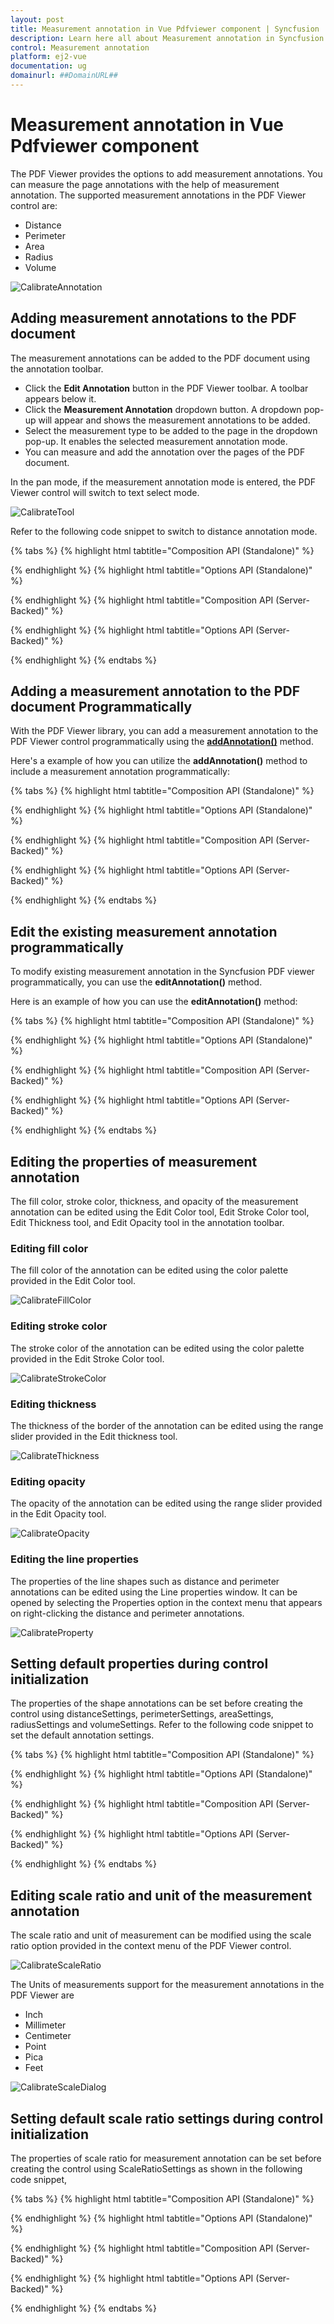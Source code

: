 ```yaml
---
layout: post
title: Measurement annotation in Vue Pdfviewer component | Syncfusion
description: Learn here all about Measurement annotation in Syncfusion Vue Pdfviewer component of Syncfusion Essential JS 2 and more.
control: Measurement annotation 
platform: ej2-vue
documentation: ug
domainurl: ##DomainURL##
---
```


# Measurement annotation in Vue Pdfviewer component

The PDF Viewer provides the options to add measurement annotations. You can measure the page annotations with the help of measurement annotation. The supported measurement annotations in the PDF Viewer control are:

* Distance
* Perimeter
* Area
* Radius
* Volume

![CalibrateAnnotation](../../pdfviewer/images/calibrate_annotation.png)

## Adding measurement annotations to the PDF document

The measurement annotations can be added to the PDF document using the annotation toolbar.

* Click the **Edit Annotation** button in the PDF Viewer toolbar. A toolbar appears below it.
* Click the **Measurement Annotation** dropdown button. A dropdown pop-up will appear and shows the measurement annotations to be added.
* Select the measurement type to be added to the page in the dropdown pop-up. It enables the selected measurement annotation mode.
* You can measure and add the annotation over the pages of the PDF document.

In the pan mode, if the measurement annotation mode is entered, the PDF Viewer control will switch to text select mode.

![CalibrateTool](../../pdfviewer/images/calibrate_tool.png)

Refer to the following code snippet to switch to distance annotation mode.

{% tabs %}
{% highlight html tabtitle="Composition API (Standalone)" %}

<template>
  <div id="app">
    <button id="set">Distance</button>
    <ejs-pdfviewer id="pdfViewer" ref="pdfviewer" :documentPath="documentPath" :resourceUrl="resourceUrl"
      :documentLoad="documentLoad">
    </ejs-pdfviewer>
  </div>
</template>

<script setup>
import {
  PdfViewerComponent as EjsPdfviewer, Toolbar, Magnification, Navigation, LinkAnnotation,
  BookmarkView, Annotation, ThumbnailView, Print, TextSelection,
  TextSearch, FormFields, FormDesigner, PageOrganizer
} from '@syncfusion/ej2-vue-pdfviewer';
import { provide, ref } from 'vue';

const pdfviewer = ref(null);
const documentPath = "https://cdn.syncfusion.com/content/pdf/pdf-succinctly.pdf";
const resourceUrl = 'https://cdn.syncfusion.com/ej2/25.1.35/dist/ej2-pdfviewer-lib';

provide('PdfViewer', [Toolbar, Magnification, Navigation, LinkAnnotation, BookmarkView, ThumbnailView,
  Print, TextSelection, TextSearch, Annotation, FormFields, FormDesigner, PageOrganizer])

const documentLoad = () => {
  const viewer = pdfviewer.value.ej2Instances;
  document.getElementById('set').addEventListener('click', () => {
    viewer.annotation.setAnnotationMode('Distance');
  });
}
</script>

{% endhighlight %}
{% highlight html tabtitle="Options API (Standalone)" %}

<template>
  <div id="app">
    <button id="set">Distance</button>
    <ejs-pdfviewer id="pdfViewer" ref="pdfviewer" :documentPath="documentPath" :resourceUrl="resourceUrl"
      :documentLoad="documentLoad">
    </ejs-pdfviewer>
  </div>
</template>

<script>
import {
  PdfViewerComponent, Toolbar, Magnification, Navigation, LinkAnnotation,
  BookmarkView, Annotation, ThumbnailView, Print, TextSelection,
  TextSearch, FormFields, FormDesigner, PageOrganizer
} from '@syncfusion/ej2-vue-pdfviewer';

export default {
  name: "App",
  components: {
    "ejs-pdfviewer": PdfViewerComponent
  },
  data() {
    return {
      documentPath: "https://cdn.syncfusion.com/content/pdf/pdf-succinctly.pdf",
      resourceUrl: 'https://cdn.syncfusion.com/ej2/25.1.35/dist/ej2-pdfviewer-lib',
    };
  },

  provide: {
    PdfViewer: [Toolbar, Magnification, Navigation, LinkAnnotation, BookmarkView, ThumbnailView,
      Print, TextSelection, TextSearch, Annotation, FormFields, FormDesigner, PageOrganizer]
  },
  methods: {
    documentLoad() {
      const viewer = this.$refs.pdfviewer.ej2Instances;
      document.getElementById('set').addEventListener('click', () => {
        viewer.annotation.setAnnotationMode('Distance');
      });
    }
  }
}
</script>

{% endhighlight %}
{% highlight html tabtitle="Composition API (Server-Backed)" %}

<template>
  <div id="app">
    <button id="set">Distance</button>
    <ejs-pdfviewer id="pdfViewer" ref="pdfviewer" :serviceUrl="serviceUrl" :documentPath="documentPath"
      :documentLoad="documentLoad">
    </ejs-pdfviewer>
  </div>
</template>

<script setup>
import {
  PdfViewerComponent as EjsPdfviewer, Toolbar, Magnification, Navigation, LinkAnnotation,
  BookmarkView, Annotation, ThumbnailView, Print, TextSelection,
  TextSearch, FormFields, FormDesigner, PageOrganizer
} from '@syncfusion/ej2-vue-pdfviewer';
import { provide, ref } from 'vue';

const pdfviewer = ref(null);
const serviceUrl = "https://services.syncfusion.com/vue/production/api/pdfviewer";
const documentPath = "https://cdn.syncfusion.com/content/pdf/pdf-succinctly.pdf";

provide('PdfViewer', [Toolbar, Magnification, Navigation, LinkAnnotation, BookmarkView, ThumbnailView,
  Print, TextSelection, TextSearch, Annotation, FormFields, FormDesigner, PageOrganizer])

const documentLoad = () => {
  const viewer = pdfviewer.value.ej2Instances;
  document.getElementById('set').addEventListener('click', () => {
    viewer.annotation.setAnnotationMode('Distance');
  });
}
</script>

{% endhighlight %}
{% highlight html tabtitle="Options API (Server-Backed)" %}

<template>
  <div id="app">
    <button id="set">Distance</button>
    <ejs-pdfviewer id="pdfViewer" ref="pdfviewer" :serviceUrl="serviceUrl" :documentPath="documentPath"
      :documentLoad="documentLoad">
    </ejs-pdfviewer>
  </div>
</template>

<script>

import {
  PdfViewerComponent, Toolbar, Magnification, Navigation, LinkAnnotation,
  BookmarkView, Annotation, ThumbnailView, Print, TextSelection,
  TextSearch, FormFields, FormDesigner, PageOrganizer
} from '@syncfusion/ej2-vue-pdfviewer';

export default {
  name: "App",
  components: {
    "ejs-pdfviewer": PdfViewerComponent
  },
  data() {
    return {
      serviceUrl: "https://services.syncfusion.com/vue/production/api/pdfviewer",
      documentPath: "https://cdn.syncfusion.com/content/pdf/pdf-succinctly.pdf"
    };
  },
  provide: {
    PdfViewer: [Toolbar, Magnification, Navigation, LinkAnnotation, BookmarkView, ThumbnailView,
      Print, TextSelection, TextSearch, Annotation, FormFields, FormDesigner, PageOrganizer]
  },
  methods: {
    documentLoad() {
      const viewer = this.$refs.pdfviewer.ej2Instances;
      document.getElementById('set').addEventListener('click', () => {
        viewer.annotation.setAnnotationMode('Distance');
      });
    }
  }
}
</script>

{% endhighlight %}
{% endtabs %}

## Adding a measurement annotation to the PDF document Programmatically

With the PDF Viewer library, you can add a measurement annotation to the PDF Viewer control programmatically using the [**addAnnotation()**](https://ej2.syncfusion.com/vue/documentation/api/pdfviewer/annotation/#addannotation) method.

Here's a example of how you can utilize the **addAnnotation()** method to include a measurement annotation programmatically:

{% tabs %}
{% highlight html tabtitle="Composition API (Standalone)" %}

<template>
  <div id="app">
    <button v-on:click="addDistanceAnnotation">Add Distance Annotation programatically</button>
    <button v-on:click="addPerimeterAnnotation">Add Perimeter Annotation programatically</button>
    <button v-on:click="addAreaAnnotation">Add Area Annotation programatically</button>
    <button v-on:click="addRadiusAnnotation">Add Radius Annotation programatically</button>
    <button v-on:click="addVolumeAnnotation">Add Volume Annotation programatically</button>
    <ejs-pdfviewer id="pdfViewer" ref="pdfviewer" :documentPath="documentPath" :resourceUrl="resourceUrl">
    </ejs-pdfviewer>
  </div>
</template>

<script setup>
import {
  PdfViewerComponent as EjsPdfviewer, Toolbar, Magnification, Navigation, LinkAnnotation,
  BookmarkView, Annotation, ThumbnailView, Print, TextSelection,
  TextSearch, FormFields, FormDesigner, PageOrganizer
} from '@syncfusion/ej2-vue-pdfviewer';
import { provide, ref } from 'vue';

const pdfviewer = ref(null);
const documentPath = "https://cdn.syncfusion.com/content/pdf/pdf-succinctly.pdf";
const resourceUrl = 'https://cdn.syncfusion.com/ej2/25.1.35/dist/ej2-pdfviewer-lib';

provide('PdfViewer', [Toolbar, Magnification, Navigation, LinkAnnotation, BookmarkView, Annotation,
  ThumbnailView, Print, TextSelection, TextSearch, FormFields, FormDesigner, PageOrganizer])

const addDistanceAnnotation = function () {
  pdfviewer.value.ej2Instances.annotation.addAnnotation("Distance", {
    offset: { x: 200, y: 230 },
    pageNumber: 1,
    vertexPoints: [{ x: 200, y: 230 }, { x: 350, y: 230 }]
  });
}

const addPerimeterAnnotation = function () {
  pdfviewer.value.ej2Instances.annotation.addAnnotation("Perimeter", {
    offset: { x: 200, y: 350 },
    pageNumber: 1,
    vertexPoints: [{ x: 200, y: 350 }, { x: 285, y: 350 }, { x: 286, y: 412 }]
  });
}

const addAreaAnnotation = function () {
  pdfviewer.value.ej2Instances.annotation.addAnnotation("Area", {
    offset: { x: 200, y: 500 },
    pageNumber: 1,
    vertexPoints: [{ x: 200, y: 500 }, { x: 288, y: 499 }, { x: 289, y: 553 }, { x: 200, y: 500 }]
  });
}

const addRadiusAnnotation = function () {
  pdfviewer.value.ej2Instances.annotation.addAnnotation("Radius", {
    offset: { x: 200, y: 630 },
    pageNumber: 1,
    width: 90,
    height: 90
  });
}

const addVolumeAnnotation = function () {
  pdfviewer.value.ej2Instances.annotation.addAnnotation("Volume", {
    offset: { x: 200, y: 810 },
    pageNumber: 1,
    vertexPoints: [{ x: 200, y: 810 }, { x: 200, y: 919 }, { x: 320, y: 919 }, { x: 320, y: 809 }, { x: 200, y: 810 }]
  });
}
</script>

{% endhighlight %}
{% highlight html tabtitle="Options API (Standalone)" %}

<template>
  <div id="app">
    <button v-on:click="addDistanceAnnotation">Add Distance Annotation programatically</button>
    <button v-on:click="addPerimeterAnnotation">Add Perimeter Annotation programatically</button>
    <button v-on:click="addAreaAnnotation">Add Area Annotation programatically</button>
    <button v-on:click="addRadiusAnnotation">Add Radius Annotation programatically</button>
    <button v-on:click="addVolumeAnnotation">Add Volume Annotation programatically</button>
    <ejs-pdfviewer id="pdfViewer" ref="pdfviewer" :documentPath="documentPath" :resourceUrl="resourceUrl">
    </ejs-pdfviewer>
  </div>
</template>

<script>
import {
  PdfViewerComponent, Toolbar, Magnification, Navigation, LinkAnnotation,
  BookmarkView, Annotation, ThumbnailView, Print, TextSelection,
  TextSearch, FormFields, FormDesigner, PageOrganizer
} from '@syncfusion/ej2-vue-pdfviewer';


export default {
  name: "App",
  components: {
    "ejs-pdfviewer": PdfViewerComponent
  },
  data() {
    return {
      documentPath: "https://cdn.syncfusion.com/content/pdf/pdf-succinctly.pdf",
      resourceUrl: 'https://cdn.syncfusion.com/ej2/25.1.35/dist/ej2-pdfviewer-lib',
    };
  },
  provide: {
    PdfViewer: [Toolbar, Magnification, Navigation, LinkAnnotation, BookmarkView, Annotation,
      ThumbnailView, Print, TextSelection, TextSearch, FormFields, FormDesigner, PageOrganizer]
  },
  methods: {
    addDistanceAnnotation: function () {
      this.$refs.pdfviewer.ej2Instances.annotation.addAnnotation("Distance", {
        offset: { x: 200, y: 230 },
        pageNumber: 1,
        vertexPoints: [{ x: 200, y: 230 }, { x: 350, y: 230 }]
      });
    },
    addPerimeterAnnotation: function () {
      this.$refs.pdfviewer.ej2Instances.annotation.addAnnotation("Perimeter", {
        offset: { x: 200, y: 350 },
        pageNumber: 1,
        vertexPoints: [{ x: 200, y: 350 }, { x: 285, y: 350 }, { x: 286, y: 412 }]
      });
    },
    addAreaAnnotation: function () {
      this.$refs.pdfviewer.ej2Instances.annotation.addAnnotation("Area", {
        offset: { x: 200, y: 500 },
        pageNumber: 1,
        vertexPoints: [{ x: 200, y: 500 }, { x: 288, y: 499 }, { x: 289, y: 553 }, { x: 200, y: 500 }]
      });
    },
    addRadiusAnnotation: function () {
      this.$refs.pdfviewer.ej2Instances.annotation.addAnnotation("Radius", {
        offset: { x: 200, y: 630 },
        pageNumber: 1,
        width: 90,
        height: 90
      });
    },
    addVolumeAnnotation: function () {
      this.$refs.pdfviewer.ej2Instances.annotation.addAnnotation("Volume", {
        offset: { x: 200, y: 810 },
        pageNumber: 1,
        vertexPoints: [{ x: 200, y: 810 }, { x: 200, y: 919 }, { x: 320, y: 919 }, { x: 320, y: 809 }, { x: 200, y: 810 }]
      });
    }
  }
}
</script>

{% endhighlight %}
{% highlight html tabtitle="Composition API (Server-Backed)" %}

<template>
  <div id="app">
    <button v-on:click="addDistanceAnnotation">Add Distance Annotation programatically</button>
    <button v-on:click="addPerimeterAnnotation">Add Perimeter Annotation programatically</button>
    <button v-on:click="addAreaAnnotation">Add Area Annotation programatically</button>
    <button v-on:click="addRadiusAnnotation">Add Radius Annotation programatically</button>
    <button v-on:click="addVolumeAnnotation">Add Volume Annotation programatically</button>
    <ejs-pdfviewer id="pdfViewer" ref="pdfviewer" :documentPath="documentPath" :serviceUrl="serviceUrl">
    </ejs-pdfviewer>
  </div>
</template>

<script setup>
import {
  PdfViewerComponent as EjsPdfviewer, Toolbar, Magnification, Navigation, LinkAnnotation,
  BookmarkView, Annotation, ThumbnailView, Print, TextSelection,
  TextSearch, FormFields, FormDesigner, PageOrganizer
} from '@syncfusion/ej2-vue-pdfviewer';
import { provide, ref } from 'vue';

const pdfviewer = ref(null);
const documentPath = "https://cdn.syncfusion.com/content/pdf/pdf-succinctly.pdf";
const serviceUrl = "https://services.syncfusion.com/vue/production/api/pdfviewer";

provide('PdfViewer', [Toolbar, Magnification, Navigation, LinkAnnotation, BookmarkView, Annotation,
  ThumbnailView, Print, TextSelection, TextSearch, FormFields, FormDesigner, PageOrganizer])

const addDistanceAnnotation = function () {
  pdfviewer.value.ej2Instances.annotation.addAnnotation("Distance", {
    offset: { x: 200, y: 230 },
    pageNumber: 1,
    vertexPoints: [{ x: 200, y: 230 }, { x: 350, y: 230 }]
  });
}

const addPerimeterAnnotation = function () {
  pdfviewer.value.ej2Instances.annotation.addAnnotation("Perimeter", {
    offset: { x: 200, y: 350 },
    pageNumber: 1,
    vertexPoints: [{ x: 200, y: 350 }, { x: 285, y: 350 }, { x: 286, y: 412 }]
  });
}

const addAreaAnnotation = function () {
  pdfviewer.value.ej2Instances.annotation.addAnnotation("Area", {
    offset: { x: 200, y: 500 },
    pageNumber: 1,
    vertexPoints: [{ x: 200, y: 500 }, { x: 288, y: 499 }, { x: 289, y: 553 }, { x: 200, y: 500 }]
  });
}

const addRadiusAnnotation = function () {
  pdfviewer.value.ej2Instances.annotation.addAnnotation("Radius", {
    offset: { x: 200, y: 630 },
    pageNumber: 1,
    width: 90,
    height: 90
  });
}

const addVolumeAnnotation = function () {
  pdfviewer.value.ej2Instances.annotation.addAnnotation("Volume", {
    offset: { x: 200, y: 810 },
    pageNumber: 1,
    vertexPoints: [{ x: 200, y: 810 }, { x: 200, y: 919 }, { x: 320, y: 919 }, { x: 320, y: 809 }, { x: 200, y: 810 }]
  });
}
</script>

{% endhighlight %}
{% highlight html tabtitle="Options API (Server-Backed)" %}

<template>
  <div id="app">
    <button v-on:click="addDistanceAnnotation">Add Distance Annotation programatically</button>
    <button v-on:click="addPerimeterAnnotation">Add Perimeter Annotation programatically</button>
    <button v-on:click="addAreaAnnotation">Add Area Annotation programatically</button>
    <button v-on:click="addRadiusAnnotation">Add Radius Annotation programatically</button>
    <button v-on:click="addVolumeAnnotation">Add Volume Annotation programatically</button>
    <ejs-pdfviewer id="pdfViewer" ref="pdfviewer" :documentPath="documentPath" :serviceUrl="serviceUrl">
    </ejs-pdfviewer>
  </div>
</template>

<script>
import {
  PdfViewerComponent, Toolbar, Magnification, Navigation, LinkAnnotation,
  BookmarkView, Annotation, ThumbnailView, Print, TextSelection,
  TextSearch, FormFields, FormDesigner, PageOrganizer
} from '@syncfusion/ej2-vue-pdfviewer';

export default {
  name: "App",
  components: {
    "ejs-pdfviewer": PdfViewerComponent
  },
  data() {
    return {
      documentPath: "https://cdn.syncfusion.com/content/pdf/pdf-succinctly.pdf",
      serviceUrl: "https://services.syncfusion.com/vue/production/api/pdfviewer",
    };
  },
  provide: {
    PdfViewer: [Toolbar, Magnification, Navigation, LinkAnnotation, BookmarkView, Annotation,
      ThumbnailView, Print, TextSelection, TextSearch, FormFields, FormDesigner, PageOrganizer]
  },
  methods: {
    addDistanceAnnotation: function () {
      this.$refs.pdfviewer.ej2Instances.annotation.addAnnotation("Distance", {
        offset: { x: 200, y: 230 },
        pageNumber: 1,
        vertexPoints: [{ x: 200, y: 230 }, { x: 350, y: 230 }]
      });
    },
    addPerimeterAnnotation: function () {
      this.$refs.pdfviewer.ej2Instances.annotation.addAnnotation("Perimeter", {
        offset: { x: 200, y: 350 },
        pageNumber: 1,
        vertexPoints: [{ x: 200, y: 350 }, { x: 285, y: 350 }, { x: 286, y: 412 }]
      });
    },
    addAreaAnnotation: function () {
      this.$refs.pdfviewer.ej2Instances.annotation.addAnnotation("Area", {
        offset: { x: 200, y: 500 },
        pageNumber: 1,
        vertexPoints: [{ x: 200, y: 500 }, { x: 288, y: 499 }, { x: 289, y: 553 }, { x: 200, y: 500 }]
      });
    },
    addRadiusAnnotation: function () {
      this.$refs.pdfviewer.ej2Instances.annotation.addAnnotation("Radius", {
        offset: { x: 200, y: 630 },
        pageNumber: 1,
        width: 90,
        height: 90
      });
    },
    addVolumeAnnotation: function () {
      this.$refs.pdfviewer.ej2Instances.annotation.addAnnotation("Volume", {
        offset: { x: 200, y: 810 },
        pageNumber: 1,
        vertexPoints: [{ x: 200, y: 810 }, { x: 200, y: 919 }, { x: 320, y: 919 }, { x: 320, y: 809 }, { x: 200, y: 810 }]
      });
    }
  }
}
</script>

{% endhighlight %}
{% endtabs %}

## Edit the existing measurement annotation programmatically

To modify existing measurement annotation in the Syncfusion PDF viewer programmatically, you can use the **editAnnotation()** method.

Here is an example of how you can use the **editAnnotation()** method:

{% tabs %}
{% highlight html tabtitle="Composition API (Standalone)" %}

<template>
  <div id="app">
    <button v-on:click="editDistanceAnnotation">Edit Distance Annotation programatically</button>
    <button v-on:click="editPerimeterAnnotation">Edit Perimeter Annotation programatically</button>
    <button v-on:click="editAreaAnnotation">Edit Area Annotation programatically</button>
    <button v-on:click="editRadiusAnnotation">Edit Radius Annotation programatically</button>
    <button v-on:click="editVolumeAnnotation">Edit Volume Annotation programatically</button>
    <ejs-pdfviewer id="pdfViewer" ref="pdfviewer" :documentPath="documentPath" :resourceUrl="resourceUrl">
    </ejs-pdfviewer>
  </div>
</template>

<script setup>
import {
  PdfViewerComponent as EjsPdfviewer, Toolbar, Magnification, Navigation, LinkAnnotation,
  BookmarkView, Annotation, ThumbnailView, Print, TextSelection,
  TextSearch, FormFields, FormDesigner, PageOrganizer
} from '@syncfusion/ej2-vue-pdfviewer';
import { provide, ref } from 'vue';

const pdfviewer = ref(null);
const documentPath = "https://cdn.syncfusion.com/content/pdf/pdf-succinctly.pdf";
const resourceUrl = 'https://cdn.syncfusion.com/ej2/25.1.35/dist/ej2-pdfviewer-lib';

provide('PdfViewer', [Toolbar, Magnification, Navigation, LinkAnnotation, BookmarkView, Annotation,
  ThumbnailView, Print, TextSelection, TextSearch, FormFields, FormDesigner, PageOrganizer]);

const editDistanceAnnotation = function () {
  const viewer = pdfviewer.value.ej2Instances;
  for (let i = 0; i < viewer.annotationCollection.length; i++) {
    if (viewer.annotationCollection[i].subject === "Distance calculation") {
      viewer.annotationCollection[i].annotationSelectorSettings.resizerShape = "Circle"
      viewer.annotationCollection[i].strokeColor = "#0000FF";
      viewer.annotationCollection[i].thickness = 2;
      viewer.annotationCollection[i].fillColor = "#FFFF00";
      viewer.annotation.editAnnotation(viewer.annotationCollection[i]);
    }
  }
}
const editPerimeterAnnotation = function () {
  const viewer = pdfviewer.value.ej2Instances;
  for (let i = 0; i < viewer.annotationCollection.length; i++) {
    if (viewer.annotationCollection[i].subject === "Perimeter calculation") {
      viewer.annotationCollection[i].annotationSelectorSettings.resizerShape = "Circle"
      viewer.annotationCollection[i].strokeColor = "#0000FF";
      viewer.annotationCollection[i].thickness = 2;
      viewer.annotationCollection[i].fillColor = "#FFFF00";
      viewer.annotation.editAnnotation(viewer.annotationCollection[i]);
    }
  }
}
const editAreaAnnotation = function () {
  const viewer = pdfviewer.value.ej2Instances;
  for (let i = 0; i < viewer.annotationCollection.length; i++) {
    if (viewer.annotationCollection[i].subject === "Area calculation") {
      viewer.annotationCollection[i].annotationSelectorSettings.resizerShape = "Circle"
      viewer.annotationCollection[i].strokeColor = "#0000FF";
      viewer.annotationCollection[i].thickness = 2;
      viewer.annotationCollection[i].fillColor = "#FFFF00";
      viewer.annotation.editAnnotation(viewer.annotationCollection[i]);
    }
  }
}
const editRadiusAnnotation = function () {
  const viewer = pdfviewer.value.ej2Instances;
  for (let i = 0; i < viewer.annotationCollection.length; i++) {
    if (viewer.annotationCollection[i].subject === "Radius calculation") {
      viewer.annotationCollection[i].annotationSelectorSettings.resizerShape = "Circle"
      viewer.annotationCollection[i].strokeColor = "#0000FF";
      viewer.annotationCollection[i].thickness = 2;
      viewer.annotationCollection[i].fillColor = "#FFFF00";
      viewer.annotation.editAnnotation(viewer.annotationCollection[i]);
    }
  }
}
const editVolumeAnnotation = function () {
  const viewer = pdfviewer.value.ej2Instances;
  for (let i = 0; i < viewer.annotationCollection.length; i++) {
    if (viewer.annotationCollection[i].subject === "Volume calculation") {
      viewer.annotationCollection[i].annotationSelectorSettings.resizerShape = "Circle"
      viewer.annotationCollection[i].strokeColor = "#0000FF";
      viewer.annotationCollection[i].thickness = 2;
      viewer.annotationCollection[i].fillColor = "#FFFF00";
      viewer.annotation.editAnnotation(viewer.annotationCollection[i]);
    }
  }
}
</script>

{% endhighlight %}
{% highlight html tabtitle="Options API (Standalone)" %}

<template>
  <div id="app">
    <button v-on:click="editDistanceAnnotation">Edit Distance Annotation programatically</button>
    <button v-on:click="editPerimeterAnnotation">Edit Perimeter Annotation programatically</button>
    <button v-on:click="editAreaAnnotation">Edit Area Annotation programatically</button>
    <button v-on:click="editRadiusAnnotation">Edit Radius Annotation programatically</button>
    <button v-on:click="editVolumeAnnotation">Edit Volume Annotation programatically</button>
    <ejs-pdfviewer id="pdfViewer" ref="pdfviewer" :documentPath="documentPath" :resourceUrl="resourceUrl">
    </ejs-pdfviewer>
  </div>
</template>

<script>
import {
  PdfViewerComponent, Toolbar, Magnification, Navigation, LinkAnnotation,
  BookmarkView, Annotation, ThumbnailView, Print, TextSelection,
  TextSearch, FormFields, FormDesigner, PageOrganizer
} from '@syncfusion/ej2-vue-pdfviewer';

export default {
  name: "App",
  components: {
    "ejs-pdfviewer": PdfViewerComponent
  },
  data() {
    return {
      documentPath: "https://cdn.syncfusion.com/content/pdf/pdf-succinctly.pdf",
      resourceUrl: 'https://cdn.syncfusion.com/ej2/25.1.35/dist/ej2-pdfviewer-lib',
    };
  },
  provide: {
    PdfViewer: [Toolbar, Magnification, Navigation, LinkAnnotation, BookmarkView, Annotation,
      ThumbnailView, Print, TextSelection, TextSearch, FormFields, FormDesigner, PageOrganizer]
  },
  methods: {
    editDistanceAnnotation: function () {
      const viewer = this.$refs.pdfviewer.ej2Instances;
      for (let i = 0; i < viewer.annotationCollection.length; i++) {
        if (viewer.annotationCollection[i].subject === "Distance calculation") {
          viewer.annotationCollection[i].annotationSelectorSettings.resizerShape = "Circle"
          viewer.annotationCollection[i].strokeColor = "#0000FF";
          viewer.annotationCollection[i].thickness = 2;
          viewer.annotationCollection[i].fillColor = "#FFFF00";
          viewer.annotation.editAnnotation(viewer.annotationCollection[i]);
        }
      }
    },
    editPerimeterAnnotation: function () {
      const viewer = this.$refs.pdfviewer.ej2Instances;
      for (let i = 0; i < viewer.annotationCollection.length; i++) {
        if (viewer.annotationCollection[i].subject === "Perimeter calculation") {
          viewer.annotationCollection[i].annotationSelectorSettings.resizerShape = "Circle"
          viewer.annotationCollection[i].strokeColor = "#0000FF";
          viewer.annotationCollection[i].thickness = 2;
          viewer.annotationCollection[i].fillColor = "#FFFF00";
          viewer.annotation.editAnnotation(viewer.annotationCollection[i]);
        }
      }
    },
    editAreaAnnotation: function () {
      const viewer = this.$refs.pdfviewer.ej2Instances;
      for (let i = 0; i < viewer.annotationCollection.length; i++) {
        if (viewer.annotationCollection[i].subject === "Area calculation") {
          viewer.annotationCollection[i].annotationSelectorSettings.resizerShape = "Circle"
          viewer.annotationCollection[i].strokeColor = "#0000FF";
          viewer.annotationCollection[i].thickness = 2;
          viewer.annotationCollection[i].fillColor = "#FFFF00";
          viewer.annotation.editAnnotation(viewer.annotationCollection[i]);
        }
      }
    },
    editRadiusAnnotation: function () {
      const viewer = this.$refs.pdfviewer.ej2Instances;
      for (let i = 0; i < viewer.annotationCollection.length; i++) {
        if (viewer.annotationCollection[i].subject === "Radius calculation") {
          viewer.annotationCollection[i].annotationSelectorSettings.resizerShape = "Circle"
          viewer.annotationCollection[i].strokeColor = "#0000FF";
          viewer.annotationCollection[i].thickness = 2;
          viewer.annotationCollection[i].fillColor = "#FFFF00";
          viewer.annotation.editAnnotation(viewer.annotationCollection[i]);
        }
      }
    },
    editVolumeAnnotation: function () {
      const viewer = this.$refs.pdfviewer.ej2Instances;
      for (let i = 0; i < viewer.annotationCollection.length; i++) {
        if (viewer.annotationCollection[i].subject === "Volume calculation") {
          viewer.annotationCollection[i].annotationSelectorSettings.resizerShape = "Circle"
          viewer.annotationCollection[i].strokeColor = "#0000FF";
          viewer.annotationCollection[i].thickness = 2;
          viewer.annotationCollection[i].fillColor = "#FFFF00";
          viewer.annotation.editAnnotation(viewer.annotationCollection[i]);
        }
      }
    }
  }
}
</script>

{% endhighlight %}
{% highlight html tabtitle="Composition API (Server-Backed)" %}

<template>
  <div id="app">
    <button v-on:click="editDistanceAnnotation">Edit Distance Annotation programatically</button>
    <button v-on:click="editPerimeterAnnotation">Edit Perimeter Annotation programatically</button>
    <button v-on:click="editAreaAnnotation">Edit Area Annotation programatically</button>
    <button v-on:click="editRadiusAnnotation">Edit Radius Annotation programatically</button>
    <button v-on:click="editVolumeAnnotation">Edit Volume Annotation programatically</button>
    <ejs-pdfviewer id="pdfViewer" ref="pdfviewer" :documentPath="documentPath" :serviceUrl="serviceUrl">
    </ejs-pdfviewer>
  </div>
</template>

<script setup>
import {
  PdfViewerComponent as EjsPdfviewer, Toolbar, Magnification, Navigation, LinkAnnotation,
  BookmarkView, Annotation, ThumbnailView, Print, TextSelection,
  TextSearch, FormFields, FormDesigner, PageOrganizer
} from '@syncfusion/ej2-vue-pdfviewer';
import { provide, ref } from 'vue';

const pdfviewer = ref(null);
const documentPath = "https://cdn.syncfusion.com/content/pdf/pdf-succinctly.pdf";
const serviceUrl = "https://services.syncfusion.com/vue/production/api/pdfviewer";

provide('PdfViewer', [Toolbar, Magnification, Navigation, LinkAnnotation, BookmarkView, Annotation,
  ThumbnailView, Print, TextSelection, TextSearch, FormFields, FormDesigner, PageOrganizer])

const editDistanceAnnotation = function () {
  const viewer = pdfviewer.value.ej2Instances;
  for (let i = 0; i < viewer.annotationCollection.length; i++) {
    if (viewer.annotationCollection[i].subject === "Distance calculation") {
      viewer.annotationCollection[i].annotationSelectorSettings.resizerShape = "Circle"
      viewer.annotationCollection[i].strokeColor = "#0000FF";
      viewer.annotationCollection[i].thickness = 2;
      viewer.annotationCollection[i].fillColor = "#FFFF00";
      viewer.annotation.editAnnotation(viewer.annotationCollection[i]);
    }
  }
}

const editPerimeterAnnotation = function () {
  const viewer = pdfviewer.value.ej2Instances;
  for (let i = 0; i < viewer.annotationCollection.length; i++) {
    if (viewer.annotationCollection[i].subject === "Perimeter calculation") {
      viewer.annotationCollection[i].annotationSelectorSettings.resizerShape = "Circle"
      viewer.annotationCollection[i].strokeColor = "#0000FF";
      viewer.annotationCollection[i].thickness = 2;
      viewer.annotationCollection[i].fillColor = "#FFFF00";
      viewer.annotation.editAnnotation(viewer.annotationCollection[i]);
    }
  }
}

const editAreaAnnotation = function () {
  const viewer = pdfviewer.value.ej2Instances;
  for (let i = 0; i < viewer.annotationCollection.length; i++) {
    if (viewer.annotationCollection[i].subject === "Area calculation") {
      viewer.annotationCollection[i].annotationSelectorSettings.resizerShape = "Circle"
      viewer.annotationCollection[i].strokeColor = "#0000FF";
      viewer.annotationCollection[i].thickness = 2;
      viewer.annotationCollection[i].fillColor = "#FFFF00";
      viewer.annotation.editAnnotation(viewer.annotationCollection[i]);
    }
  }
}

const editRadiusAnnotation = function () {
  const viewer = pdfviewer.value.ej2Instances;
  for (let i = 0; i < viewer.annotationCollection.length; i++) {
    if (viewer.annotationCollection[i].subject === "Radius calculation") {
      viewer.annotationCollection[i].annotationSelectorSettings.resizerShape = "Circle"
      viewer.annotationCollection[i].strokeColor = "#0000FF";
      viewer.annotationCollection[i].thickness = 2;
      viewer.annotationCollection[i].fillColor = "#FFFF00";
      viewer.annotation.editAnnotation(viewer.annotationCollection[i]);
    }
  }
}

const editVolumeAnnotation = function () {
  const viewer = pdfviewer.value.ej2Instances;
  for (let i = 0; i < viewer.annotationCollection.length; i++) {
    if (viewer.annotationCollection[i].subject === "Volume calculation") {
      viewer.annotationCollection[i].annotationSelectorSettings.resizerShape = "Circle"
      viewer.annotationCollection[i].strokeColor = "#0000FF";
      viewer.annotationCollection[i].thickness = 2;
      viewer.annotationCollection[i].fillColor = "#FFFF00";
      viewer.annotation.editAnnotation(viewer.annotationCollection[i]);
    }
  }
}
</script>

{% endhighlight %}
{% highlight html tabtitle="Options API (Server-Backed)" %}

<template>
  <div id="app">
    <button v-on:click="editDistanceAnnotation">Edit Distance Annotation programatically</button>
    <button v-on:click="editPerimeterAnnotation">Edit Perimeter Annotation programatically</button>
    <button v-on:click="editAreaAnnotation">Edit Area Annotation programatically</button>
    <button v-on:click="editRadiusAnnotation">Edit Radius Annotation programatically</button>
    <button v-on:click="editVolumeAnnotation">Edit Volume Annotation programatically</button>
    <ejs-pdfviewer id="pdfViewer" ref="pdfviewer" :documentPath="documentPath" :serviceUrl="serviceUrl">
    </ejs-pdfviewer>
  </div>
</template>

<script>
import {
  PdfViewerComponent, Toolbar, Magnification, Navigation, LinkAnnotation,
  BookmarkView, Annotation, ThumbnailView, Print, TextSelection,
  TextSearch, FormFields, FormDesigner, PageOrganizer
} from '@syncfusion/ej2-vue-pdfviewer';

export default {
  name: "App",
  components: {
    "ejs-pdfviewer": PdfViewerComponent
  },
  data() {
    return {
      documentPath: "https://cdn.syncfusion.com/content/pdf/pdf-succinctly.pdf",
      serviceUrl: "https://services.syncfusion.com/vue/production/api/pdfviewer",
    };
  },
  provide: {
    PdfViewer: [Toolbar, Magnification, Navigation, LinkAnnotation, BookmarkView, Annotation,
      ThumbnailView, Print, TextSelection, TextSearch, FormFields, FormDesigner, PageOrganizer]
  },
  methods: {
    editDistanceAnnotation: function () {
      const viewer = this.$refs.pdfviewer.ej2Instances;
      for (let i = 0; i < viewer.annotationCollection.length; i++) {
        if (viewer.annotationCollection[i].subject === "Distance calculation") {
          viewer.annotationCollection[i].annotationSelectorSettings.resizerShape = "Circle"
          viewer.annotationCollection[i].strokeColor = "#0000FF";
          viewer.annotationCollection[i].thickness = 2;
          viewer.annotationCollection[i].fillColor = "#FFFF00";
          viewer.annotation.editAnnotation(viewer.annotationCollection[i]);
        }
      }
    },
    editPerimeterAnnotation: function () {
      const viewer = this.$refs.pdfviewer.ej2Instances;
      for (let i = 0; i < viewer.annotationCollection.length; i++) {
        if (viewer.annotationCollection[i].subject === "Perimeter calculation") {
          viewer.annotationCollection[i].annotationSelectorSettings.resizerShape = "Circle"
          viewer.annotationCollection[i].strokeColor = "#0000FF";
          viewer.annotationCollection[i].thickness = 2;
          viewer.annotationCollection[i].fillColor = "#FFFF00";
          viewer.annotation.editAnnotation(viewer.annotationCollection[i]);
        }
      }
    },
    editAreaAnnotation: function () {
      const viewer = this.$refs.pdfviewer.ej2Instances;
      for (let i = 0; i < viewer.annotationCollection.length; i++) {
        if (viewer.annotationCollection[i].subject === "Area calculation") {
          viewer.annotationCollection[i].annotationSelectorSettings.resizerShape = "Circle"
          viewer.annotationCollection[i].strokeColor = "#0000FF";
          viewer.annotationCollection[i].thickness = 2;
          viewer.annotationCollection[i].fillColor = "#FFFF00";
          viewer.annotation.editAnnotation(viewer.annotationCollection[i]);
        }
      }
    },
    editRadiusAnnotation: function () {
      const viewer = this.$refs.pdfviewer.ej2Instances;
      for (let i = 0; i < viewer.annotationCollection.length; i++) {
        if (viewer.annotationCollection[i].subject === "Radius calculation") {
          viewer.annotationCollection[i].annotationSelectorSettings.resizerShape = "Circle"
          viewer.annotationCollection[i].strokeColor = "#0000FF";
          viewer.annotationCollection[i].thickness = 2;
          viewer.annotationCollection[i].fillColor = "#FFFF00";
          viewer.annotation.editAnnotation(viewer.annotationCollection[i]);
        }
      }
    },
    editVolumeAnnotation: function () {
      const viewer = this.$refs.pdfviewer.ej2Instances;
      for (let i = 0; i < viewer.annotationCollection.length; i++) {
        if (viewer.annotationCollection[i].subject === "Volume calculation") {
          viewer.annotationCollection[i].annotationSelectorSettings.resizerShape = "Circle"
          viewer.annotationCollection[i].strokeColor = "#0000FF";
          viewer.annotationCollection[i].thickness = 2;
          viewer.annotationCollection[i].fillColor = "#FFFF00";
          viewer.annotation.editAnnotation(viewer.annotationCollection[i]);
        }
      }
    }
  }
}
</script>

{% endhighlight %}
{% endtabs %}

## Editing the properties of measurement annotation

The fill color, stroke color, thickness, and opacity of the measurement annotation can be edited using the Edit Color tool, Edit Stroke Color tool, Edit Thickness tool, and Edit Opacity tool in the annotation toolbar.

### Editing fill color

The fill color of the annotation can be edited using the color palette provided in the Edit Color tool.

![CalibrateFillColor](../../pdfviewer/images/calibrate_fillcolor.png)

### Editing stroke color

The stroke color of the annotation can be edited using the color palette provided in the Edit Stroke Color tool.

![CalibrateStrokeColor](../../pdfviewer/images/calibrate_stroke.png)

### Editing thickness

The thickness of the border of the annotation can be edited using the range slider provided in the Edit thickness tool.

![CalibrateThickness](../../pdfviewer/images/calibrate_thickness.png)

### Editing opacity

The opacity of the annotation can be edited using the range slider provided in the Edit Opacity tool.

![CalibrateOpacity](../../pdfviewer/images/calibrate_opacity.png)

### Editing the line properties

The properties of the line shapes such as distance and perimeter annotations can be edited using the Line properties window. It can be opened by selecting the Properties option in the context menu that appears on right-clicking the distance and perimeter annotations.

![CalibrateProperty](../../pdfviewer/images/calibrate_lineprop.png)

## Setting default properties during control initialization

The properties of the shape annotations can be set before creating the control using distanceSettings, perimeterSettings, areaSettings, radiusSettings and volumeSettings. Refer to the following code snippet to set the default annotation settings.

{% tabs %}
{% highlight html tabtitle="Composition API (Standalone)" %}

<template>
  <div id="app">
    <ejs-pdfviewer id="pdfViewer" ref="pdfviewer" :resourceUrl="resourceUrl" :documentPath="documentPath"
      :distanceSettings="distanceSettings" :perimeterSettings="perimeterSettings" :areaSettings="areaSettings"
      :radiusSettings="radiusSettings" :volumeSettings="volumeSettings">
    </ejs-pdfviewer>
  </div>
</template>

<script setup>
import {
  PdfViewerComponent as EjsPdfviewer, Toolbar, Magnification, Navigation, LinkAnnotation,
  BookmarkView, Annotation, ThumbnailView, Print, TextSelection,
  TextSearch, FormFields, FormDesigner, PageOrganizer
} from '@syncfusion/ej2-vue-pdfviewer';
import { provide } from 'vue';

const documentPath = "https://cdn.syncfusion.com/content/pdf/pdf-succinctly.pdf";
const resourceUrl = 'https://cdn.syncfusion.com/ej2/25.1.35/dist/ej2-pdfviewer-lib';
const distanceSettings = { fillColor: 'blue', opacity: 0.6, strokeColor: 'green' };
const perimeterSettings = { fillColor: 'green', opacity: 0.6, strokeColor: 'blue' };
const areaSettings = { fillColor: 'yellow', opacity: 0.6, strokeColor: 'orange' };
const radiusSettings = { fillColor: 'orange', opacity: 0.6, strokeColor: 'pink' };
const volumeSettings = { fillColor: 'pink', opacity: 0.6, strokeColor: 'yellow' };

provide('PdfViewer', [Toolbar, Magnification, Navigation, LinkAnnotation, BookmarkView, ThumbnailView,
  Print, TextSelection, TextSearch, Annotation, FormFields, FormDesigner, PageOrganizer])

</script>

{% endhighlight %}
{% highlight html tabtitle="Options API (Standalone)" %}

<template>
  <div id="app">
    <ejs-pdfviewer id="pdfViewer" ref="pdfviewer" :resourceUrl="resourceUrl" :documentPath="documentPath"
      :distanceSettings="distanceSettings" :perimeterSettings="perimeterSettings" :areaSettings="areaSettings"
      :radiusSettings="radiusSettings" :volumeSettings="volumeSettings">
    </ejs-pdfviewer>
  </div>
</template>

<script>
import {
  PdfViewerComponent, Toolbar, Magnification, Navigation, LinkAnnotation,
  BookmarkView, Annotation, ThumbnailView, Print, TextSelection,
  TextSearch, FormFields, FormDesigner, PageOrganizer
} from '@syncfusion/ej2-vue-pdfviewer';

export default {
  name: "App",
  components: {
    "ejs-pdfviewer": PdfViewerComponent
  },
  data() {
    return {
      documentPath: "https://cdn.syncfusion.com/content/pdf/pdf-succinctly.pdf",
      resourceUrl: 'https://cdn.syncfusion.com/ej2/25.1.35/dist/ej2-pdfviewer-lib',
      distanceSettings: { fillColor: 'blue', opacity: 0.6, strokeColor: 'green' },
      perimeterSettings: { fillColor: 'green', opacity: 0.6, strokeColor: 'blue' },
      areaSettings: { fillColor: 'yellow', opacity: 0.6, strokeColor: 'orange' },
      radiusSettings: { fillColor: 'orange', opacity: 0.6, strokeColor: 'pink' },
      volumeSettings: { fillColor: 'pink', opacity: 0.6, strokeColor: 'yellow' }
    };
  },
  provide: {
    PdfViewer: [Toolbar, Magnification, Navigation, LinkAnnotation, BookmarkView, ThumbnailView,
      Print, TextSelection, TextSearch, Annotation, FormFields, FormDesigner, PageOrganizer]
  }
}
</script>

{% endhighlight %}
{% highlight html tabtitle="Composition API (Server-Backed)" %}

<template>
  <div id="app">
    <ejs-pdfviewer id="pdfViewer" ref="pdfviewer" :serviceUrl="serviceUrl" :documentPath="documentPath"
      :distanceSettings="distanceSettings" :perimeterSettings="perimeterSettings" :areaSettings="areaSettings"
      :radiusSettings="radiusSettings" :volumeSettings="volumeSettings">
    </ejs-pdfviewer>
  </div>
</template>

<script setup>
import {
  PdfViewerComponent as EjsPdfviewer, Toolbar, Magnification, Navigation, LinkAnnotation,
  BookmarkView, Annotation, ThumbnailView, Print, TextSelection,
  TextSearch, FormFields, FormDesigner, PageOrganizer
} from '@syncfusion/ej2-vue-pdfviewer';
import { provide } from 'vue';

const serviceUrl = "https://services.syncfusion.com/vue/production/api/pdfviewer";
const documentPath = "https://cdn.syncfusion.com/content/pdf/pdf-succinctly.pdf";
const distanceSettings = { fillColor: 'blue', opacity: 0.6, strokeColor: 'green' };
const perimeterSettings = { fillColor: 'green', opacity: 0.6, strokeColor: 'blue' };
const areaSettings = { fillColor: 'yellow', opacity: 0.6, strokeColor: 'orange' };
const radiusSettings = { fillColor: 'orange', opacity: 0.6, strokeColor: 'pink' };
const volumeSettings = { fillColor: 'pink', opacity: 0.6, strokeColor: 'yellow' };

provide('PdfViewer', [Toolbar, Magnification, Navigation, LinkAnnotation, BookmarkView, ThumbnailView,
  Print, TextSelection, TextSearch, Annotation, FormFields, FormDesigner, PageOrganizer])

</script>

{% endhighlight %}
{% highlight html tabtitle="Options API (Server-Backed)" %}

<template>
  <div id="app">
    <ejs-pdfviewer id="pdfViewer" ref="pdfviewer" :serviceUrl="serviceUrl" :documentPath="documentPath"
      :distanceSettings="distanceSettings" :perimeterSettings="perimeterSettings" :areaSettings="areaSettings"
      :radiusSettings="radiusSettings" :volumeSettings="volumeSettings">
    </ejs-pdfviewer>
  </div>
</template>

<script>

import {
  PdfViewerComponent, Toolbar, Magnification, Navigation, LinkAnnotation,
  BookmarkView, Annotation, ThumbnailView, Print, TextSelection,
  TextSearch, FormFields, FormDesigner, PageOrganizer
} from '@syncfusion/ej2-vue-pdfviewer';

export default {
  name: "App",
  components: {
    "ejs-pdfviewer": PdfViewerComponent
  },
  data() {
    return {
      serviceUrl: "https://services.syncfusion.com/vue/production/api/pdfviewer",
      documentPath: "https://cdn.syncfusion.com/content/pdf/pdf-succinctly.pdf",
      distanceSettings: { fillColor: 'blue', opacity: 0.6, strokeColor: 'green' },
      perimeterSettings: { fillColor: 'green', opacity: 0.6, strokeColor: 'blue' },
      areaSettings: { fillColor: 'yellow', opacity: 0.6, strokeColor: 'orange' },
      radiusSettings: { fillColor: 'orange', opacity: 0.6, strokeColor: 'pink' },
      volumeSettings: { fillColor: 'pink', opacity: 0.6, strokeColor: 'yellow' }
    };
  },

  provide: {
    PdfViewer: [Toolbar, Magnification, Navigation, LinkAnnotation, BookmarkView, ThumbnailView,
      Print, TextSelection, TextSearch, Annotation, FormFields, FormDesigner, PageOrganizer]
  }
}
</script>

{% endhighlight %}
{% endtabs %}

## Editing scale ratio and unit of the measurement annotation

The scale ratio and unit of measurement can be modified using the scale ratio option provided in the context menu of the PDF Viewer control.

![CalibrateScaleRatio](../../pdfviewer/images/calibrate_scaleratio.png)

The Units of measurements support for the measurement annotations in the PDF Viewer are

* Inch
* Millimeter
* Centimeter
* Point
* Pica
* Feet

![CalibrateScaleDialog](../../pdfviewer/images/calibrate_scaledialog.png)

## Setting default scale ratio settings during control initialization

The properties of scale ratio for measurement annotation can be set before creating the control using ScaleRatioSettings as shown in the following code snippet,


{% tabs %}
{% highlight html tabtitle="Composition API (Standalone)" %}

<template>
  <div id="app">
    <ejs-pdfviewer id="pdfViewer" ref="pdfviewer" :documentPath="documentPath" :resourceUrl="resourceUrl"
      :measurementSettings="measurementSettings">
    </ejs-pdfviewer>
  </div>
</template>

<script setup>
import {
  PdfViewerComponent as EjsPdfviewer, Toolbar, Magnification, Navigation, LinkAnnotation,
  BookmarkView, Annotation, ThumbnailView, Print, TextSelection,
  TextSearch, FormFields, FormDesigner, PageOrganizer
} from '@syncfusion/ej2-vue-pdfviewer';
import { provide, ref } from 'vue';

const pdfviewer = ref(null);
const documentPath = "https://cdn.syncfusion.com/content/pdf/pdf-succinctly.pdf";
const resourceUrl = 'https://cdn.syncfusion.com/ej2/25.1.35/dist/ej2-pdfviewer-lib';
const measurementSettings = { scaleRatio: 2, conversionUnit: 'cm', displayUnit: 'cm' };

provide('PdfViewer', [Toolbar, Magnification, Navigation, LinkAnnotation, BookmarkView, ThumbnailView,
  Print, TextSelection, TextSearch, Annotation, FormFields, FormDesigner, PageOrganizer])

const documentLoad = () => {
  const viewer = pdfviewer.value.ej2Instances;
  document.getElementById('set').addEventListener('click', () => {
    viewer.annotation.setAnnotationMode('Distance');
  });
}
</script>

{% endhighlight %}
{% highlight html tabtitle="Options API (Standalone)" %}

<template>
  <div id="app">
    <ejs-pdfviewer id="pdfViewer" ref="pdfviewer" :documentPath="documentPath" :resourceUrl="resourceUrl"
      :measurementSettings="measurementSettings">
    </ejs-pdfviewer>
  </div>
</template>

<script>
import {
  PdfViewerComponent, Toolbar, Magnification, Navigation, LinkAnnotation,
  BookmarkView, Annotation, ThumbnailView, Print, TextSelection,
  TextSearch, FormFields, FormDesigner, PageOrganizer
} from '@syncfusion/ej2-vue-pdfviewer';

export default {
  name: "App",
  components: {
    "ejs-pdfviewer": PdfViewerComponent
  },
  data() {
    return {
      documentPath: "https://cdn.syncfusion.com/content/pdf/pdf-succinctly.pdf",
      resourceUrl: 'https://cdn.syncfusion.com/ej2/25.1.35/dist/ej2-pdfviewer-lib',
      measurementSettings: { scaleRatio: 2, conversionUnit: 'cm', displayUnit: 'cm' }
    };
  },
  provide: {
    PdfViewer: [Toolbar, Magnification, Navigation, LinkAnnotation, BookmarkView, ThumbnailView,
      Print, TextSelection, TextSearch, Annotation, FormFields, FormDesigner, PageOrganizer]
  },
  methods: {
    documentLoad() {
      const viewer = this.$refs.pdfviewer.ej2Instances;
      document.getElementById('set').addEventListener('click', () => {
        viewer.annotation.setAnnotationMode('Distance');
      });
    }
  }
}
</script>

{% endhighlight %}
{% highlight html tabtitle="Composition API (Server-Backed)" %}

<template>
  <div id="app">
    <ejs-pdfviewer id="pdfViewer" ref="pdfviewer" :documentPath="documentPath" :serviceUrl="serviceUrl"
      :measurementSettings="measurementSettings">
    </ejs-pdfviewer>
  </div>
</template>

<script setup>
import {
  PdfViewerComponent as EjsPdfviewer, Toolbar, Magnification, Navigation, LinkAnnotation,
  BookmarkView, Annotation, ThumbnailView, Print, TextSelection,
  TextSearch, FormFields, FormDesigner, PageOrganizer
} from '@syncfusion/ej2-vue-pdfviewer';
import { provide, ref } from 'vue';

const pdfviewer = ref(null);
const serviceUrl = "https://services.syncfusion.com/vue/production/api/pdfviewer";
const documentPath = "https://cdn.syncfusion.com/content/pdf/pdf-succinctly.pdf";
const measurementSettings = { scaleRatio: 2, conversionUnit: 'cm', displayUnit: 'cm' };

provide('PdfViewer', [Toolbar, Magnification, Navigation, LinkAnnotation, BookmarkView, ThumbnailView,
  Print, TextSelection, TextSearch, Annotation, FormFields, FormDesigner, PageOrganizer])

const documentLoad = () => {
  const viewer = pdfviewer.value.ej2Instances;
  document.getElementById('set').addEventListener('click', () => {
    viewer.annotation.setAnnotationMode('Distance');
  });
}
</script>

{% endhighlight %}
{% highlight html tabtitle="Options API (Server-Backed)" %}

<template>
  <div id="app">
    <ejs-pdfviewer id="pdfViewer" ref="pdfviewer" :documentPath="documentPath" :serviceUrl="serviceUrl"
      :measurementSettings="measurementSettings">
    </ejs-pdfviewer>
  </div>
</template>

<script>
import {
  PdfViewerComponent, Toolbar, Magnification, Navigation, LinkAnnotation,
  BookmarkView, Annotation, ThumbnailView, Print, TextSelection,
  TextSearch, FormFields, FormDesigner, PageOrganizer
} from '@syncfusion/ej2-vue-pdfviewer';

export default {
  name: "App",
  components: {
    "ejs-pdfviewer": PdfViewerComponent
  },
  data() {
    return {
      serviceUrl: "https://services.syncfusion.com/vue/production/api/pdfviewer",
      documentPath: "https://cdn.syncfusion.com/content/pdf/pdf-succinctly.pdf",
      measurementSettings: { scaleRatio: 2, conversionUnit: 'cm', displayUnit: 'cm' }
    };
  },
  provide: {
    PdfViewer: [Toolbar, Magnification, Navigation, LinkAnnotation, BookmarkView, ThumbnailView,
      Print, TextSelection, TextSearch, Annotation, FormFields, FormDesigner, PageOrganizer]
  },
  methods: {
    documentLoad() {
      const viewer = this.$refs.pdfviewer.ej2Instances;
      document.getElementById('set').addEventListener('click', () => {
        viewer.annotation.setAnnotationMode('Distance');
      });
    }
  }
}
</script>

{% endhighlight %}
{% endtabs %}